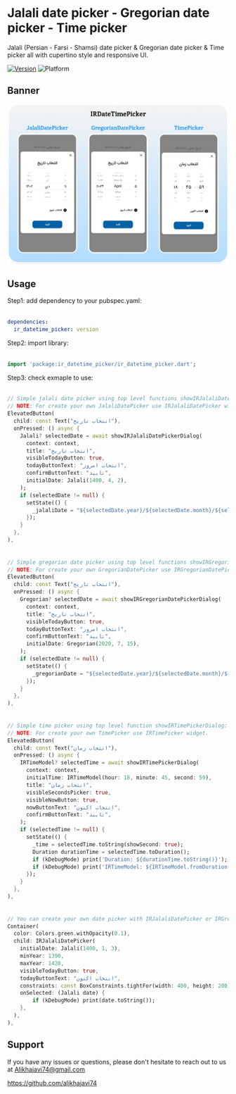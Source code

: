 # Jalali date picker - Gregorian date picker - Time picker

Jalali (Persian - Farsi - Shamsi) date picker & Gregorian date picker & Time picker all with cupertino style and responsive UI.

[![Version](https://img.shields.io/pub/v/ir_datetime_picker?color=007AFF)](https://pub.dev/packages/ir_datetime_picker)
![Platform](https://img.shields.io/badge/platform-android%20%7C%20ios%20%7C%20web-brightgreen)

## Banner

![IRDateTimePicker Banner](https://github.com/alikhajavi74/ir_datetime_picker/raw/master/banner.png)


## Usage

Step1: add dependency to your pubspec.yaml:

```yaml

dependencies:
  ir_datetime_picker: version

```

Step2: import library:

```dart

import 'package:ir_datetime_picker/ir_datetime_picker.dart';

```

Step3: check exmaple to use:

```dart

// Simple jalali date picker using top level functions showIRJalaliDatePickerDialog or showIRJalaliDatePickerRoute:
// NOTE: For create your own JalaliDatePicker use IRJalaliDatePicker widget.
ElevatedButton(
  child: const Text("انتخاب تاریخ"),
  onPressed: () async {
    Jalali? selectedDate = await showIRJalaliDatePickerDialog(
      context: context,
      title: "انتخاب تاریخ",
      visibleTodayButton: true,
      todayButtonText: "انتخاب امروز",
      confirmButtonText: "تایید",
      initialDate: Jalali(1400, 4, 2),
    );
    if (selectedDate != null) {
      setState(() {
        _jalaliDate = "${selectedDate.year}/${selectedDate.month}/${selectedDate.day}";
      });
    }
  },
),


// Simple gregorian date picker using top level functions showIRGregorianDatePickerDialog or showIRGregorianDatePickerRoute:
// NOTE: For create your own GregorianDatePicker use IRGregorianDatePicker widget.
ElevatedButton(
  child: const Text("انتخاب تاریخ"),
  onPressed: () async {
    Gregorian? selectedDate = await showIRGregorianDatePickerDialog(
      context: context,
      title: "انتخاب تاریخ",
      visibleTodayButton: true,
      todayButtonText: "انتخاب امروز",
      confirmButtonText: "تایید",
      initialDate: Gregorian(2020, 7, 15),
    );
    if (selectedDate != null) {
      setState(() {
        _gregorianDate = "${selectedDate.year}/${selectedDate.month}/${selectedDate.day}";
      });
    }
  },
),


// Simple time picker using top level function showIRTimePickerDialog:
// NOTE: For create your own TimePicker use IRTimePicker widget.
ElevatedButton(
  child: const Text("انتخاب زمان"),
  onPressed: () async {
    IRTimeModel? selectedTime = await showIRTimePickerDialog(
      context: context,
      initialTime: IRTimeModel(hour: 18, minute: 45, second: 59),
      title: "انتخاب زمان",
      visibleSecondsPicker: true,
      visibleNowButton: true,
      nowButtonText: "انتخاب اکنون",
      confirmButtonText: "تایید",
    );
    if (selectedTime != null) {
      setState(() {
        _time = selectedTime.toString(showSecond: true);
        Duration durationTime = selectedTime.toDuration();
        if (kDebugMode) print('Duration: ${durationTime.toString()}');
        if (kDebugMode) print('IRTimeModel: ${IRTimeModel.fromDuration(durationTime).toString(showSecond: true)}');
      });
    }
  },
),


// You can create your own date picker with IRJalaliDatePicker or IRGregorianDatePicker widgets:
Container(
  color: Colors.green.withOpacity(0.1),
  child: IRJalaliDatePicker(
    initialDate: Jalali(1400, 1, 3),
    minYear: 1390,
    maxYear: 1420,
    visibleTodayButton: true,
    todayButtonText: "انتخاب اکنون",
    constraints: const BoxConstraints.tightFor(width: 400, height: 200),
    onSelected: (Jalali date) {
		if (kDebugMode) print(date.toString());
    },
  ),
),

```

## Support

If you have any issues or questions, please don't hesitate to reach out to us at Alikhajavi74@gmail.com

https://github.com/alikhajavi74